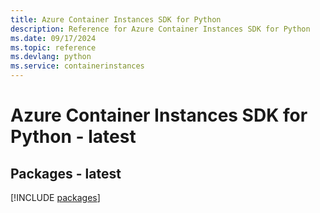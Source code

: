 ```yaml
---
title: Azure Container Instances SDK for Python
description: Reference for Azure Container Instances SDK for Python
ms.date: 09/17/2024
ms.topic: reference
ms.devlang: python
ms.service: containerinstances
---
```

# Azure Container Instances SDK for Python - latest
## Packages - latest
[!INCLUDE [packages](container-instances-index.md)]
